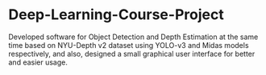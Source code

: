 # Deep-Learning-Course-Project
Developed software for Object Detection and Depth Estimation at the same time based on NYU-Depth v2 dataset using YOLO-v3 and Midas models respectively, and also, designed a small graphical user interface for better and easier usage.
